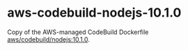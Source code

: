 # aws-codebuild-nodejs-10.1.0

Copy of the AWS-managed CodeBuild Dockerfile [aws/codebuild/nodejs:10.1.0](https://github.com/aws/aws-codebuild-docker-images/tree/master/ubuntu/nodejs/10.1.0).
